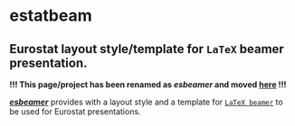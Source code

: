 estatbeam
========

Eurostat layout style/template for `LaTeX` beamer presentation.
---

**!!! This page/project has been renamed as _esbeamer_ and moved [here](https://github.com/eurostat/esbeamer) !!!**

[**_esbeamer_**](https://eurostat.github.io/esbeamer) provides with a layout style and a template for [`LaTeX beamer`](https://github.com/josephwright/beamer) to be used for Eurostat presentations.

